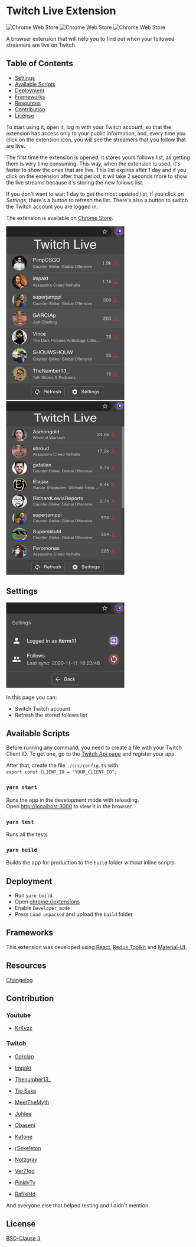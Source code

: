 # Twitch Live Extension 
![Chrome Web Store](https://img.shields.io/chrome-web-store/v/nlnfdlcbnpafokhpjfffmoobbejpedgj)
![Chrome Web Store](https://img.shields.io/chrome-web-store/users/nlnfdlcbnpafokhpjfffmoobbejpedgj)
![Chrome Web Store](https://img.shields.io/chrome-web-store/stars/nlnfdlcbnpafokhpjfffmoobbejpedgj)

A browser extension that will help you to find out when your followed streamers are live on Twitch.

## Table of Contents

  * [Settings](#settings)
  * [Available Scripts](#available-scripts)
  * [Deployment](#deployment)
  * [Frameworks](#frameworks)
  * [Resources](#resources)
  * [Contribution](#contribution)
  * [License](#license)

 
To start using it, open it, log in with your Twitch account, so that the extension has access only to your public information, and, every time you click on the extension icon,
you will see the streamers that you follow that are live.

The first time the extension is opened, it stores yours follows list, as getting them is very time consuming. 
This way, when the extension is used, it's faster to show the ones that are live. 
This list expires after 1 day and if you click on the extension after that period, it wil take 2 seconds more to show the live streams because it's storing the new follows list.

If you don't want to wait 1 day to get the most updated list, if you click on *Settings*, there's a button to refresh the list.
There's also a button to switch the Twitch account you are logged in.

The extension is available on [Chrome Store](https://chrome.google.com/webstore/detail/twitch-live-extension/nlnfdlcbnpafokhpjfffmoobbejpedgj?hl=pt-PT&authuser=0). 


![Extension](./assets/extension.png "Extension")
![Extension List](./assets/extension_list.png "Extension")


## Settings

![Settings](./assets/settings.png "Options menu")

In this page you can:
 - Switch Twitch account
 - Refresh the stored follows list


## Available Scripts

Before running any command, you need to create a file with your Twitch Client ID. 
To get one, go to the [Twitch Api page](https://dev.twitch.tv/docs/authentication#registration) and register your app.
 
 After that, create the file `./src/config.ts` with: <br>
``export const CLIENT_ID = "YOUR_CLIENT_ID";``

### `yarn start`

Runs the app in the development mode with reloading.<br />
Open [http://localhost:3000](http://localhost:3000) to view it in the browser.

### `yarn test`

Runs all the tests

### `yarn build`

Builds the app for production to the `build` folder without inline scripts.<br />

## Deployment

- Run `yarn build`.
- Open [chrome://extensions](chrome://extensions)
- Enable `Developer mode`
- Press ``Load unpacked`` and upload the ``build`` folder 

## Frameworks

This extension was developed using [React](https://reactjs.org/), [Redux Toolkit](https://redux-toolkit.js.org/) and [Material-UI](https://material-ui.com/).

## Resources
[Changelog](https://github.com/PedroS11/twitch-live-extension/blob/master/CHANGELOG.md)

## Contribution

### Youtube
- [Kr4vzz](https://youtube.com/kr4vzz)

### Twitch
- [Garciap](https://twitch.tv/Garciap)

- [Impakt](https://twitch.tv/Impakt)

- [Thenumber13_](https://twitch.tv/Thenumber13_)

- [Tio Sake](https://twitch.tv/Tio_sake)

- [MeetTheMyth](https://twitch.tv/MeetTheMyth)

- [Johlee](https://twitch.tv/Johlee)

- [Obaseni](https://www.twitch.tv/obasene4k)

- [Ka1one](https://twitch.tv/Ka1one)

- [rSekeleton](https://twitch.tv/Rsekeleton)

- [Notzgrav](https://twitch.tv/Notzgrav)

- [Ver71go](https://twitch.tv/Ver71go)

- [PinklyTv](https://twitch.tv/Pinklytv)

- [RafikiHd](https://twitch.tv/RafikiHD)

And everyone else that helped testing and I didn't mention.

## License 

[BSD-Clause 3](https://github.com/PedroS11/twitch-live-extension/blob/master/LICENSE.md)
